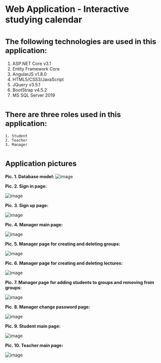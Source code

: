 # Web Application - Interactive studying calendar
# <sub>The following technologies are used in this application:<sub>
1. ASP.NET Core v3.1
2. Entity Framework Core
3. AngularJS v1.8.0
4. HTML5/CSS3/JavaScript
5. JQuery v3.5.1
6. BootStrap v4.5.2
7. MS SQL Server 2019
  
# <sub>There are three roles used in this application:<sub>
```
1. Student
2. Teacher
3. Manager
```

# <sub>Application pictures<sub>
**Pic. 1. Database model:**
![image](https://github.com/RazRus8/studying-calendar/blob/master/GitHub/db_diagram.png)

**Pic. 2. Sign in page:**

![image](https://github.com/RazRus8/studying-calendar/blob/master/GitHub/page1.png)

**Pic. 3. Sign up page:**

![image](https://github.com/RazRus8/studying-calendar/blob/master/GitHub/page2.png)

**Pic. 4. Manager main page:**

![image](https://github.com/RazRus8/studying-calendar/blob/master/GitHub/page3.png)

**Pic. 5. Manager page for creating and deleting groups:**

![image](https://github.com/RazRus8/studying-calendar/blob/master/GitHub/page4.png)

**Pic. 6. Manager page for creating and deleting lectures:**

![image](https://github.com/RazRus8/studying-calendar/blob/master/GitHub/page5.png)

**Pic. 7. Manager page for adding students to groups and removing from groups:**

![image](https://github.com/RazRus8/studying-calendar/blob/master/GitHub/page6.png)

**Pic. 8. Manager change password page:**

![image](https://github.com/RazRus8/studying-calendar/blob/master/GitHub/page7.png)

**Pic. 9. Student main page:**

![image](https://github.com/RazRus8/studying-calendar/blob/master/GitHub/page8.png)

**Pic. 10. Teacher main page:**

![image](https://github.com/RazRus8/studying-calendar/blob/master/GitHub/page9.png)